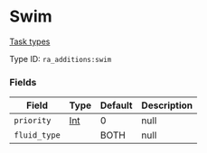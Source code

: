 # Swim
[Task types](../task_types_types.md)

Type ID: `ra_additions:swim`
### Fields
Field | Type | Default | Description
------|------|---------|-------------
`priority` | [Int](../data_types/int.md) | 0 | null
`fluid_type` |  | BOTH | null
